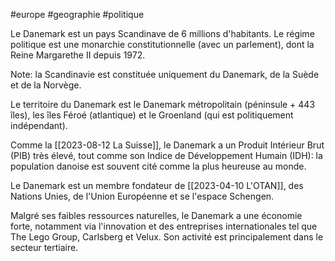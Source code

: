 #europe #geographie #politique 

Le Danemark est un pays Scandinave de 6 millions d'habitants. Le régime politique est une monarchie constitutionnelle (avec un parlement), dont la Reine Margarethe II depuis 1972.

Note: la Scandinavie est constituée uniquement du Danemark, de la Suède et de la Norvège.

Le territoire du Danemark est le Danemark métropolitain (péninsule + 443 îles), les îles Féroé (atlantique) et le Groenland (qui est politiquement indépendant).

Comme la [[2023-08-12 La Suisse]], le Danemark a un Produit Intérieur Brut (PIB) très élevé, tout comme son Indice de Développement Humain (IDH): la population danoise est souvent cité comme la plus heureuse au monde.

Le Danemark est un membre fondateur de [[2023-04-10 L'OTAN]], des Nations Unies, de l'Union Européenne et se l'espace Schengen.

Malgré ses faibles ressources naturelles, le Danemark a une économie forte, notamment via l'innovation et des entreprises internationales tel que The Lego Group, Carlsberg et Velux. Son activité est principalement dans le secteur tertiaire.


